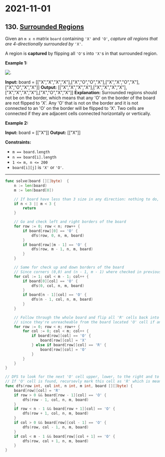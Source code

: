# 2021-11-01

## 130. [Surrounded Regions](https://leetcode.com/problems/surrounded-regions/)

Given an `m x n` matrix `board` containing `'X'` and `'O'`, _capture all regions that are 4-directionally surrounded by_ `'X'`.

A region is **captured** by flipping all `'O'`s into `'X'`s in that surrounded region.

**Example 1:**

![.](https://assets.leetcode.com/uploads/2021/02/19/xogrid.jpg)

**Input:** board = \[\["X","X","X","X"\],\["X","O","O","X"\],\["X","X","O","X"\],\["X","O","X","X"\]\]
**Output:** \[\["X","X","X","X"\],\["X","X","X","X"\],\["X","X","X","X"\],\["X","O","X","X"\]\]
**Explanation:** Surrounded regions should not be on the border, which means that any 'O' on the border of the board are not flipped to 'X'. Any 'O' that is not on the border and it is not connected to an 'O' on the border will be flipped to 'X'. Two cells are connected if they are adjacent cells connected horizontally or vertically.

**Example 2:**

**Input:** board = \[\["X"\]\]
**Output:** \[\["X"\]\]

**Constraints:**

- `m == board.length`
- `n == board[i].length`
- `1 <= m, n <= 200`
- `board[i][j]` is `'X'` or `'O'`.

---

```go
func solve(board [][]byte)  {
    n := len(board)
    m := len(board[0])

    // If board have less than 3 size in any direction: nothing to do, because all cells located on borders
    if n < 3 || m < 3 {
        return
    }

    // Go and check left and right borders of the board
    for row := 0; row < n; row++ {
        if board[row][0] == 'O' {
            dfs(row, 0, n, m, board)
        }
        if board[row][m - 1] == 'O' {
            dfs(row, m - 1, n, m, board)
        }
    }

    // Same for check up and down borders of the board
    // Since corners (0,0) and (n - 1, m - 1) where checked in previous cycle, skip them in this one
    for col := 1; col < m - 1; col++ {
        if board[0][col] == 'O' {
            dfs(0, col, n, m, board)
        }
        if board[n - 1][col] == 'O' {
            dfs(n - 1, col, n, m, board)
        }
    }

    // Follow through the whole board and flip all 'R' cells back into 'O' and all 'O' cell to 'X'
    // since they're unreacheable from the board located 'O' cell if any
    for row := 0; row < n; row++ {
        for col := 0; col < m; col++ {
            if board[row][col] == 'O' {
                board[row][col] = 'X'
            } else if board[row][col] == 'R' {
                board[row][col] = 'O'
            }
        }
    }
}

// DFS to look for the next 'O' cell upper, lower, to the right and to the left of current coordinates
// If 'O' cell is found, recursevly mark this cell as 'R' which is mean REACHED
func dfs(row int, col int, n int, m int, board [][]byte) {
    board[row][col] = 'R'
    if row > 0 && board[row - 1][col] == 'O' {
        dfs(row - 1, col, n, m, board)
    }
    if row < n - 1 && board[row + 1][col] == 'O' {
        dfs(row + 1, col, n, m, board)
    }
    if col > 0 && board[row][col - 1] == 'O' {
        dfs(row, col - 1, n, m, board)
    }
    if col < m - 1 && board[row][col + 1] == 'O' {
        dfs(row, col + 1, n, m, board)
    }
}
```
